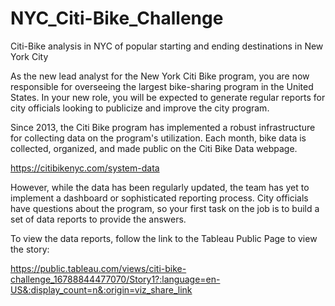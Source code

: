 # NYC_Citi-Bike_Challenge
Citi-Bike analysis in NYC of popular starting and ending destinations in New York City

As the new lead analyst for the New York Citi Bike program, you are now responsible for overseeing the largest bike-sharing program in the United States. In your new role, you will be expected to generate regular reports for city officials looking to publicize and improve the city program.

Since 2013, the Citi Bike program has implemented a robust infrastructure for collecting data on the program's utilization. Each month, bike data is collected, organized, and made public on the Citi Bike Data webpage.

https://citibikenyc.com/system-data

However, while the data has been regularly updated, the team has yet to implement a dashboard or sophisticated reporting process. City officials have questions about the program, so your first task on the job is to build a set of data reports to provide the answers.

To view the data reports, follow the link to the Tableau Public Page to view the story: 

https://public.tableau.com/views/citi-bike-challenge_16788844477070/Story1?:language=en-US&:display_count=n&:origin=viz_share_link

